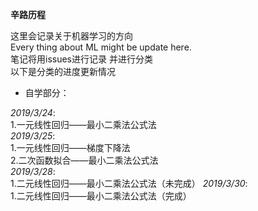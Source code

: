 **辛路历程**  
  
这里会记录关于机器学习的方向  
Every thing about ML might be update here.  
笔记将用issues进行记录 并进行分类  
以下是分类的进度更新情况  
  
- 自学部分：  
  
_2019/3/24_:  
1.一元线性回归——最小二乘法公式法  
_2019/3/25_:  
1.一元线性回归——梯度下降法  
2.二次函数拟合——最小二乘法公式法  
_2019/3/28_:  
1.二元线性回归——最小二乘法公式法（未完成）
_2019/3/30_:  
1.二元线性回归——最小二乘法公式法（完成）
